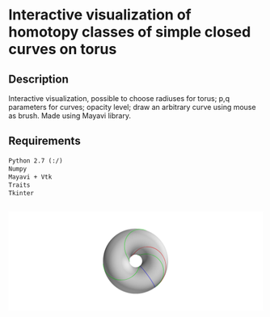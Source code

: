 # Interactive visualization of homotopy classes of simple closed curves on torus

## Description
Interactive visualization, possible to choose radiuses for torus;  p,q parameters for curves; opacity level; draw an arbitrary curve using mouse as brush. Made using Mayavi library. 

## Requirements
```
Python 2.7 (:/)
Numpy
Mayavi + Vtk
Traits
Tkinter
```

## 
![Image of Yaktocat](https://github.com/ttaggg/torus/blob/master/images/snapshot.png)
